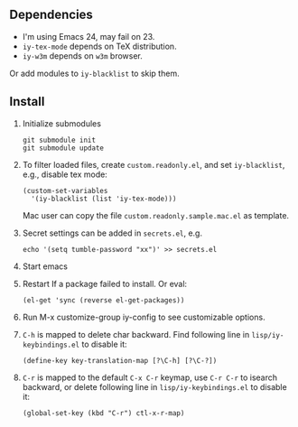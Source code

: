 Dependencies
------------

-   I'm using Emacs 24, may fail on 23.
-   `iy-tex-mode` depends on TeX distribution.
-   `iy-w3m` depends on `w3m` browser.

Or add modules to `iy-blacklist` to skip them.

Install
-------

1.  Initialize submodules

        git submodule init
        git submodule update

2.  To filter loaded files, create `custom.readonly.el`, and set `iy-blacklist`, e.g.,
disable tex mode:

        (custom-set-variables
          '(iy-blacklist (list 'iy-tex-mode)))

    Mac user can copy the file `custom.readonly.sample.mac.el` as template.

3.  Secret settings can be added in `secrets.el`, e.g.

        echo '(setq tumble-password "xx")' >> secrets.el

4.  Start emacs

5.  Restart If a package failed to install. Or eval:

        (el-get 'sync (reverse el-get-packages))

6.  Run <key>M-x customize-group iy-config</key> to see customizable options.

7.  `C-h` is mapped to delete char backward. Find following line in `lisp/iy-keybindings.el` to disable it:
        
        (define-key key-translation-map [?\C-h] [?\C-?])

8.  `C-r` is mapped to the default `C-x C-r` keymap, use `C-r C-r` to isearch backward, or delete following line in `lisp/iy-keybindings.el` to disable it:

        (global-set-key (kbd "C-r") ctl-x-r-map)
